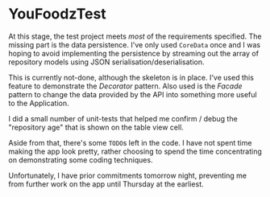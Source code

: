 # YouFoodzTest

At this stage, the test project meets _most_ of the requirements specified.
The missing part is the data persistence.  I've only used `CoreData` once and 
I was hoping to avoid implementing the persistence by streaming out the array 
of repository models using JSON serialisation/deserialisation.

This is currently not-done, although the skeleton is in place.  I've used this
feature to demonstrate the *Decorator* pattern.  Also used is the *Facade* pattern
to change the data provided by the API into something more useful to the Application.

I did a small number of unit-tests that helped me confirm / debug the "repository age" 
that is shown on the table view cell.

Aside from that, there's some `TODO`s left in the code.  I have not spent time making
the app look pretty, rather choosing to spend the time concentrating on demonstrating
some coding techniques.  

Unfortunately, I have prior commitments tomorrow night, preventing me from further work 
on the app until Thursday at the earliest.
